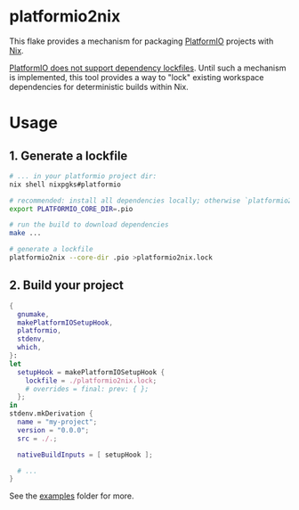 # platformio2nix

This flake provides a mechanism for packaging
[PlatformIO](https://platformio.org/) projects with [Nix](https://nixos.org/).

[PlatformIO does not support dependency
lockfiles](https://github.com/platformio/platformio-core/issues/4613). Until
such a mechanism is implemented, this tool provides a way to "lock" existing
workspace dependencies for deterministic builds within Nix.

# Usage

## 1. Generate a lockfile

```bash
# ... in your platformio project dir:
nix shell nixpgks#platformio

# recommended: install all dependencies locally; otherwise `platformio2nix` may pull in unneeded dependencies from the global core_dir.
export PLATFORMIO_CORE_DIR=.pio

# run the build to download dependencies
make ...

# generate a lockfile
platformio2nix --core-dir .pio >platformio2nix.lock
```

## 2. Build your project

```nix
{
  gnumake,
  makePlatformIOSetupHook,
  platformio,
  stdenv,
  which,
}:
let
  setupHook = makePlatformIOSetupHook {
    lockfile = ./platformio2nix.lock;
    # overrides = final: prev: { };
  };
in
stdenv.mkDerivation {
  name = "my-project";
  version = "0.0.0";
  src = ./.;

  nativeBuildInputs = [ setupHook ];

  # ...
}
```

See the [examples](./examples) folder for more.
